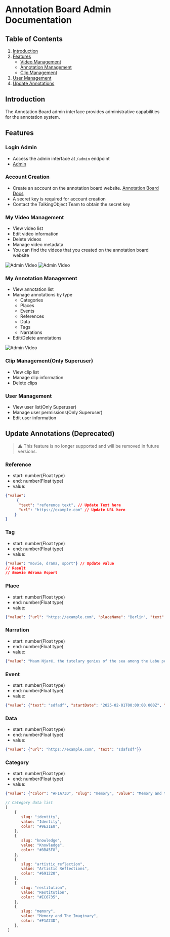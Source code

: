 # Annotation Board Admin Documentation

## Table of Contents
1. [Introduction](#introduction)
2. [Features](#features)
   - [Video Management](#video-management)
   - [Annotation Management](#annotation-management)
   - [Clip Management](#clip-management)
3. [User Management](#user-management)
4. [Update Annotations](#update-annotations)

## Introduction
The Annotation Board admin interface provides administrative capabilities for the annotation system.

## Features

### Login Admin
- Access the admin interface at `/admin` endpoint
- [Admin](https://admin.talkingobjectsarchive.org/admin/)

### Account Creation
- Create an account on the annotation board website. [Annotation Board Docs](./annotation.md)
- A secret key is required for account creation
- Contact the TalkingObject Team to obtain the secret key


### My Video Management
- View video list
- Edit video information
- Delete videos
- Manage video metadata
- You can find the videos that you created on the annotation board website

![Admin Video](../images/eva6.webp)
![Admin Video](../images/eva7.webp)

### My Annotation Management
- View annotation list
- Manage annotations by type
  - Categories
  - Places
  - Events
  - References
  - Data
  - Tags
  - Narrations
- Edit/Delete annotations

![Admin Video](../images/eva8.webp)

### Clip Management(Only Superuser)
- View clip list
- Manage clip information
- Delete clips

### User Management
- View user list(Only Superuser)
- Manage user permissions(Only Superuser)
- Edit user information


## Update Annotations (Deprecated)
> ⚠️ This feature is no longer supported and will be removed in future versions.

### Reference
- start: number(Float type)
- end: number(Float type)
- value: 
```json
{"value":
     {
      "text": "reference text", // Update Text here
      "url": "https://example.com" // Update URL here
    }
}
```

### Tag
- start: number(Float type)
- end: number(Float type)
- value: 
```json
{"value": "movie, drama, sport"} // Update value 
// Result 
// #movie #drama #sport
```

### Place
- start: number(Float type)
- end: number(Float type)
- value: 
```json
{"value": {"url": "https://example.com", "placeName": "Berlin", "text": "Vis", "latitude": "32", "longitude": "22"}}
```

### Narration
- start: number(Float type)
- end: number(Float type)
- value: 
```json
{"value": "Maam Njaré, the tutelary genius of the sea among the Lebu people of Yoff in Dakar."}
```

### Event
- start: number(Float type)
- end: number(Float type)
- value: 
```json
{"value": {"text": "sdfadf", "startDate": "2025-02-01T00:00:00.000Z", "endDate": "2025-02-28T00:00:00.000Z"}}
```

### Data
- start: number(Float type)
- end: number(Float type)
- value: 
```json
{"value": {"url": "https://example.com", "text": "sdafsdf"}}
```

### Category
- start: number(Float type)
- end: number(Float type)
- value:
```json
{"value": {"color": "#F1A73D", "slug": "memory", "value": "Memory and the Imaginary"}}
```
```js
// Category data list
[
    {
       slug: "identity",
       value: "Identity",
       color: "#9E21E8",
    },
    {
       slug: "knowledge",
       value: "Knowledge",
       color: "#8BA5F8",
    },
    {
       slug: "artistic_reflection",
       value: "Artistic Reflections",
       color: "#691220",
    },
    {
       slug: "restitution",
       value: "Restitution",
       color: "#EC6735",
    },
    {
       slug: "memory",
       value: "Memory and The Imaginary",
       color: "#F1A73D",
    },
 ]
```